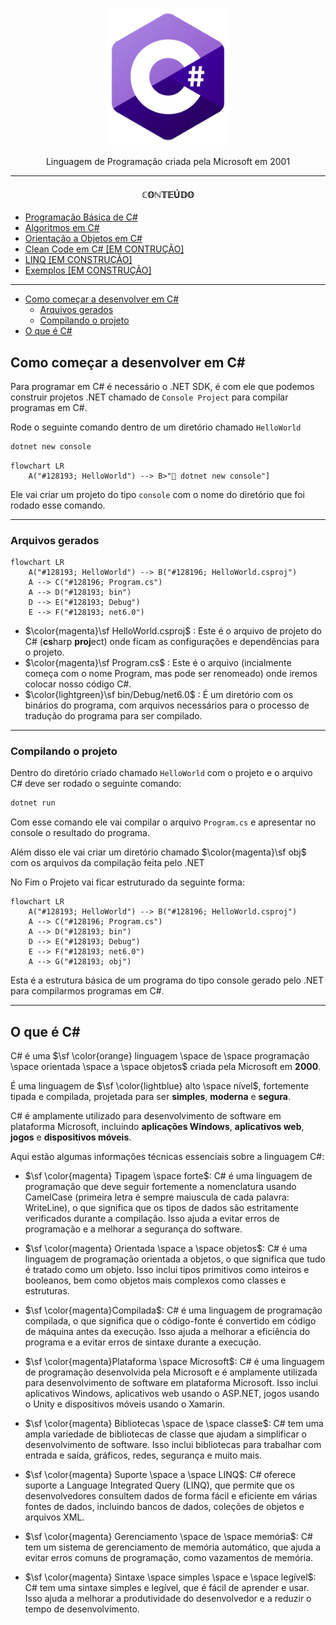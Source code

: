 <p align="center">
    <img src="imagens\R (3).png" width=200>
</p>
<p align="center">Linguagem de Programação criada pela Microsoft em 2001</p>

---

#### $$\mathbb{CONTEÚDO}$$

- [Programação Básica de C#](/C%23/Basico/README.md)
- [Algoritmos em C#](/C%23/Algoritmos/README.md)
- [Orientação a Objetos em C#](/C%23/Orientacao-Objetos/README.md)
- [Clean Code em C# [EM CONTRUÇÃO]]()
- [LINQ [EM CONSTRUÇÃO]]()
- [Exemplos [EM CONSTRUÇÃO]]()

---

- [Como começar a desenvolver em C#](#como-começar-a-desenvolver-em-c)
    - [Arquivos gerados](#arquivos-gerados)
    - [Compilando o projeto](#compilando-o-projeto)
- [O que é C#](#o-que-é-c)

## Como começar a desenvolver em C#

Para programar em C# é necessário o .NET SDK, é com ele que podemos construir projetos .NET chamado de `Console Project` para compilar programas em C#.

Rode o seguinte comando dentro de um diretório chamado `HelloWorld`

```powershell
dotnet new console
```

```mermaid
flowchart LR
    A("#128193; HelloWorld") --> B>"💽 dotnet new console"]
```


Ele vai criar um projeto do tipo `console` com o nome do diretório que foi rodado esse comando.

---

### Arquivos gerados

```mermaid
flowchart LR
    A("#128193; HelloWorld") --> B("#128196; HelloWorld.csproj") 
    A --> C("#128196; Program.cs")
    A --> D("#128193; bin")
    D --> E("#128193; Debug")
    E --> F("#128193; net6.0")
```

* $\color{magenta}\sf HelloWorld.csproj$ : Este é o arquivo de projeto do C# (**cs**harp **proj**ect) onde ficam as configurações e dependências para o projeto.
* $\color{magenta}\sf Program.cs$ : Este é o arquivo (incialmente começa com o nome Program, mas pode ser renomeado) onde iremos colocar nosso código C#.
* $\color{lightgreen}\sf bin/Debug/net6.0$ : É um diretório com os binários do programa, com arquivos necessários para o processo de tradução do programa para ser compilado.

---

### Compilando o projeto

Dentro do diretório criado chamado `HelloWorld` com o projeto e o arquivo C# deve ser rodado o seguinte comando:

```powershell
dotnet run
```

Com esse comando ele vai compilar o arquivo `Program.cs` e apresentar no console o resultado do programa.

Além disso ele vai criar um diretório chamado  $\color{magenta}\sf obj$ com os arquivos da compilação feita pelo .NET

No Fim o Projeto vai ficar estruturado da seguinte forma:

```mermaid
flowchart LR
    A("#128193; HelloWorld") --> B("#128196; HelloWorld.csproj") 
    A --> C("#128196; Program.cs")
    A --> D("#128193; bin")
    D --> E("#128193; Debug")
    E --> F("#128193; net6.0")
    A --> G("#128193; obj")
```

Esta é a estrutura básica de um programa do tipo console gerado pelo .NET para compilarmos programas em C#.

---

## O que é C#

C# é uma $\sf \color{orange} linguagem \space de \space programação \space orientada \space a \space objetos$ criada pela Microsoft em **2000**. 

É uma linguagem de $\sf \color{lightblue} alto \space nível$, fortemente tipada e compilada, projetada para ser **simples**, **moderna** e **segura**. 

C# é amplamente utilizado para desenvolvimento de software em plataforma Microsoft, incluindo **aplicações Windows**, **aplicativos web**, **jogos** e **dispositivos móveis**.

Aqui estão algumas informações técnicas essenciais sobre a linguagem C#:

- $\sf \color{magenta} Tipagem \space forte$: C# é uma linguagem de programação que deve seguir fortemente a nomenclatura usando CamelCase (primeira letra é sempre maiuscula de cada palavra: WriteLine), o que significa que os tipos de dados são estritamente verificados durante a compilação. Isso ajuda a evitar erros de programação e a melhorar a segurança do software.

- $\sf \color{magenta} Orientada \space a \space objetos$: C# é uma linguagem de programação orientada a objetos, o que significa que tudo é tratado como um objeto. Isso inclui tipos primitivos como inteiros e booleanos, bem como objetos mais complexos como classes e estruturas.

- $\sf \color{magenta}Compilada$: C# é uma linguagem de programação compilada, o que significa que o código-fonte é convertido em código de máquina antes da execução. Isso ajuda a melhorar a eficiência do programa e a evitar erros de sintaxe durante a execução.

- $\sf \color{magenta}Plataforma \space Microsoft$: C# é uma linguagem de programação desenvolvida pela Microsoft e é amplamente utilizada para desenvolvimento de software em plataforma Microsoft. Isso inclui aplicativos Windows, aplicativos web usando o ASP.NET, jogos usando o Unity e dispositivos móveis usando o Xamarin.

- $\sf \color{magenta} Bibliotecas \space de \space classe$: C# tem uma ampla variedade de bibliotecas de classe que ajudam a simplificar o desenvolvimento de software. Isso inclui bibliotecas para trabalhar com entrada e saída, gráficos, redes, segurança e muito mais.

- $\sf \color{magenta} Suporte \space a \space LINQ$: C# oferece suporte a Language Integrated Query (LINQ), que permite que os desenvolvedores consultem dados de forma fácil e eficiente em várias fontes de dados, incluindo bancos de dados, coleções de objetos e arquivos XML.

- $\sf \color{magenta} Gerenciamento \space de \space memória$: C# tem um sistema de gerenciamento de memória automático, que ajuda a evitar erros comuns de programação, como vazamentos de memória.

- $\sf \color{magenta} Sintaxe \space simples \space e \space legível$: C# tem uma sintaxe simples e legível, que é fácil de aprender e usar. Isso ajuda a melhorar a produtividade do desenvolvedor e a reduzir o tempo de desenvolvimento.